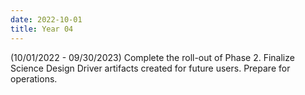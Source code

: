 ```yaml
---
date: 2022-10-01
title: Year 04
---
```


(10/01/2022 - 09/30/2023) Complete the roll-out of Phase 2. Finalize Science Design Driver artifacts created for future users. Prepare for operations. 